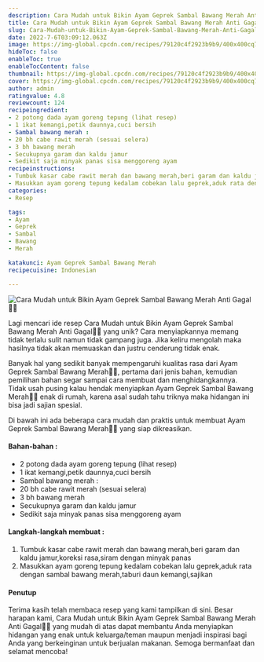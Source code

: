 ```yaml
---
description: Cara Mudah untuk Bikin Ayam Geprek Sambal Bawang Merah Anti Gagal"
title: Cara Mudah untuk Bikin Ayam Geprek Sambal Bawang Merah Anti Gagal
slug: Cara-Mudah-untuk-Bikin-Ayam-Geprek-Sambal-Bawang-Merah-Anti-Gagal
date: 2022-7-6T03:09:12.063Z
image: https://img-global.cpcdn.com/recipes/79120c4f2923b9b9/400x400cq70/photo.jpg
hideToc: false
enableToc: true
enableTocContent: false
thumbnail: https://img-global.cpcdn.com/recipes/79120c4f2923b9b9/400x400cq70/photo.jpg
cover: https://img-global.cpcdn.com/recipes/79120c4f2923b9b9/400x400cq70/photo.jpg
author: admin
ratingvalue: 4.8
reviewcount: 124
recipeingredient:
- 2 potong dada ayam goreng tepung (lihat resep)
- 1 ikat kemangi,petik daunnya,cuci bersih
- Sambal bawang merah :
- 20 bh cabe rawit merah (sesuai selera)
- 3 bh bawang merah
- Secukupnya garam dan kaldu jamur
- Sedikit saja minyak panas sisa menggoreng ayam
recipeinstructions:
- Tumbuk kasar cabe rawit merah dan bawang merah,beri garam dan kaldu jamur,koreksi rasa,siram dengan minyak panas
- Masukkan ayam goreng tepung kedalam cobekan lalu geprek,aduk rata dengan sambal bawang merah,taburi daun kemangi,sajikan
categories:
- Resep

tags:
- Ayam
- Geprek
- Sambal
- Bawang
- Merah

katakunci: Ayam Geprek Sambal Bawang Merah
recipecuisine: Indonesian

---
```


![Cara Mudah untuk Bikin Ayam Geprek Sambal Bawang Merah Anti Gagal👩‍🍳](https://img-global.cpcdn.com/recipes/79120c4f2923b9b9/400x400cq70/photo.jpg)

Lagi mencari ide resep Cara Mudah untuk Bikin Ayam Geprek Sambal Bawang Merah Anti Gagal👩‍🍳 yang unik? Cara menyiapkannya memang tidak terlalu sulit namun tidak gampang juga. Jika keliru mengolah maka hasilnya tidak akan memuaskan dan justru cenderung tidak enak.

Banyak hal yang sedikit banyak mempengaruhi kualitas rasa dari Ayam Geprek Sambal Bawang Merah👩‍🍳, pertama dari jenis bahan, kemudian pemilihan bahan segar sampai cara membuat dan menghidangkannya. Tidak usah pusing kalau hendak menyiapkan Ayam Geprek Sambal Bawang Merah👩‍🍳 enak di rumah, karena asal sudah tahu triknya maka hidangan ini bisa jadi sajian spesial.

Di bawah ini ada beberapa cara mudah dan praktis untuk membuat Ayam Geprek Sambal Bawang Merah👩‍🍳 yang siap dikreasikan.

<!--inarticleads1-->

#### Bahan-bahan :

- 2 potong dada ayam goreng tepung (lihat resep)
- 1 ikat kemangi,petik daunnya,cuci bersih
- Sambal bawang merah :
- 20 bh cabe rawit merah (sesuai selera)
- 3 bh bawang merah
- Secukupnya garam dan kaldu jamur
- Sedikit saja minyak panas sisa menggoreng ayam

<!--inarticleads2-->

#### Langkah-langkah membuat :

1. Tumbuk kasar cabe rawit merah dan bawang merah,beri garam dan kaldu jamur,koreksi rasa,siram dengan minyak panas
1. Masukkan ayam goreng tepung kedalam cobekan lalu geprek,aduk rata dengan sambal bawang merah,taburi daun kemangi,sajikan

#### Penutup

Terima kasih telah membaca resep yang kami tampilkan di sini. Besar harapan kami, Cara Mudah untuk Bikin Ayam Geprek Sambal Bawang Merah Anti Gagal👩‍🍳 yang mudah di atas dapat membantu Anda menyiapkan hidangan yang enak untuk keluarga/teman maupun menjadi inspirasi bagi Anda yang berkeinginan untuk berjualan makanan. Semoga bermanfaat dan selamat mencoba!